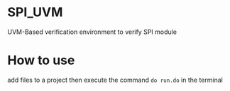 # SPI_UVM
UVM-Based verification environment to verify SPI module

# How to use
add files to a project then execute the command `do run.do` in the terminal
